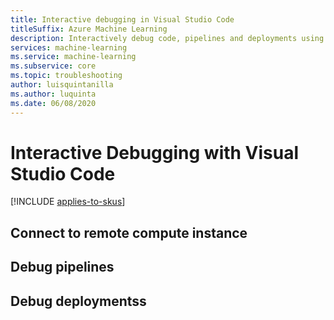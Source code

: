 ```yaml
---
title: Interactive debugging in Visual Studio Code
titleSuffix: Azure Machine Learning
description: Interactively debug code, pipelines and deployments using Visual Studio Code
services: machine-learning
ms.service: machine-learning
ms.subservice: core
ms.topic: troubleshooting
author: luisquintanilla
ms.author: luquinta
ms.date: 06/08/2020
---
```



# Interactive Debugging with Visual Studio Code

[!INCLUDE [applies-to-skus](../../includes/aml-applies-to-basic-enterprise-sku.md)]

## Connect to remote compute instance

## Debug pipelines

## Debug deploymentss